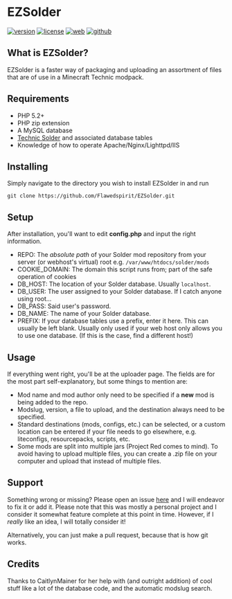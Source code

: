# EZSolder
[![version](https://img.shields.io/badge/version-2.1--beta-lightgrey.svg?style=flat-square)](https://github.com/Flawedspirit/EZSolder)
[![license](https://img.shields.io/badge/License-GPL-blue.svg?style=flat-square)](https://github.com/Flawedspirit/EZSolder)
[![web](https://img.shields.io/badge/web-flawedspirit.com-blue.svg?style=flat-square)](https://flawedspirit.com)
[![github](https://img.shields.io/badge/github-Flawedspirit%2FEZSolder-blue.svg?style=flat-square)](https://github.com/Flawedspirit/EZSolder)
## What is EZSolder?
EZSolder is a faster way of packaging and uploading an assortment of files that are of use in a Minecraft Technic modpack.

## Requirements
- PHP 5.2+
- PHP zip extension
- A MySQL database
- [Technic Solder](https://solder.io) and associated database tables
- Knowledge of how to operate Apache/Nginx/Lighttpd/IIS

## Installing
Simply navigate to the directory you wish to install EZSolder in and run

`git clone https://github.com/Flawedspirit/EZSolder.git`

## Setup
After installation, you'll want to edit **config.php** and input the right information.
- REPO: The *absolute path* of your Solder mod repository from your server (or webhost's virtual) root e.g. `/var/www/htdocs/solder/mods`
- COOKIE_DOMAIN: The domain this script runs from; part of the safe operation of cookies
- DB_HOST: The location of your Solder database. Usually `localhost`.
- DB_USER: The user assigned to your Solder database. If I catch anyone using root...
- DB_PASS: Said user's password.
- DB_NAME: The name of your Solder database.
- PREFIX: If your database tables use a prefix, enter it here. This can usually be left blank. Usually only used if your web host only allows you to use one database. (If this is the case, find a different host!)

## Usage
If everything went right, you'll be at the uploader page. The fields are for the most part self-explanatory, but some things to mention are:
- Mod name and mod author only need to be specified if a **new** mod is being added to the repo.
- Modslug, version, a file to upload, and the destination always need to be specified.
- Standard destinations (mods, configs, etc.) can be selected, or a custom location can be entered if your file needs to go elsewhere, e.g. liteconfigs, resourcepacks, scripts, etc.
- Some mods are split into multiple jars (Project Red comes to mind). To avoid having to upload multiple files, you can create a .zip file on your computer and upload that instead of multiple files.

## Support
Something wrong or missing? Please open an issue [here](https://github.com/Flawedspirit/EZSolder/issues) and I will endeavor to fix it or add it. Please note that this was mostly a personal project and I consider it somewhat feature complete at this point in time. However, if I *really* like an idea, I will totally consider it!

Alternatively, you can just make a pull request, because that is how git works.

## Credits
Thanks to CaitlynMainer for her help with (and outright addition) of cool stuff like a lot of the database code, and the automatic modslug search.